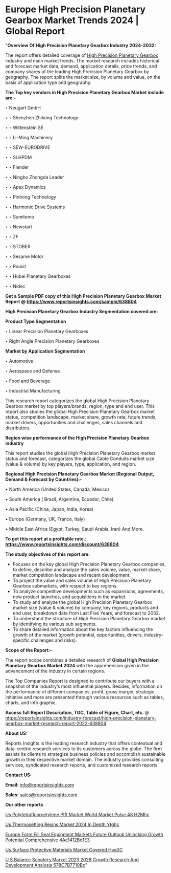 # Europe High Precision Planetary Gearbox Market Trends 2024 | Global Report

"<strong>Overview Of High Precision Planetary Gearbox Industry 2024-2032:</strong>

The report offers detailed coverage of <a href=https://www.reportsinsights.com/sample/638804>High Precision Planetary Gearbox</a> industry and main market trends. The market research includes historical and forecast market data, demand, application details, price trends, and company shares of the leading High Precision Planetary Gearbox by geography. The report splits the market size, by volume and value, on the basis of application type and geography.

<strong>The Top key vendors in High Precision Planetary Gearbox Market include are:- </strong>

‣ Neugart GmbH

‣ 
‣ Shenzhen Zhikong Technology

‣ 
‣ Wittenstein SE

‣ 
‣ Li-Ming Machinery

‣ 
‣ SEW-EURODRIVE

‣ 
‣ SLHPDM

‣ 
‣ Flender

‣ 
‣ Ningbo Zhongda Leader

‣ 
‣ Apex Dynamics

‣ 
‣ Pinhong Technology

‣ 
‣ Harmonic Drive Systems

‣ 
‣ Sumitomo

‣ 
‣ Newstart

‣ 
‣ ZF

‣ 
‣ STOBER

‣ 
‣ Sesame Motor

‣ 
‣ Rouist

‣ 
‣ Hubei Planetary Gearboxes

‣ 
‣ Nidec

<strong>Get a Sample PDF copy of this High Precision Planetary Gearbox Market Report </strong><strong>@ <a href=https://www.reportsinsights.com/sample/638804 style=color:#0000ff;>https://www.reportsinsights.com/sample/638804</a> </strong>

<strong>High Precision Planetary Gearbox Industry Segmentation covered are:</strong>

<strong>Product Type Segmentation</strong>

‣    Linear Precision Planetary Gearboxes

‣ Right Angle Precision Planetary Gearboxes

<strong>Market by Application Segmentation</strong>

‣   Automotive

‣ Aerospace and Defense

‣ Food and Beverage

‣ Industrial Manufacturing

This research report categorizes the global High Precision Planetary Gearbox market by top players/brands, region, type and end user. This report also studies the global High Precision Planetary Gearbox market status, competition landscape, market share, growth rate, future trends, market drivers, opportunities and challenges, sales channels and distributors.

<strong>Region wise performance of the High Precision Planetary Gearbox industry</strong><strong> </strong>

This report studies the global High Precision Planetary Gearbox market status and forecast, categorizes the global Cable Conduits market size (value &amp; volume) by key players, type, application, and region. 

<strong>Regional High Precision Planetary Gearbox Market (Regional Output, Demand &amp; Forecast by Countries):-</strong>

• North America (United States, Canada, Mexico)

• South America ( Brazil, Argentina, Ecuador, Chile)

• Asia Pacific (China, Japan, India, Korea)

• Europe (Germany, UK, France, Italy)

• Middle East Africa (Egypt, Turkey, Saudi Arabia, Iran) And More.

<strong>To get this report at a profitable rate.: <a href=https://www.reportsinsights.com/discount/638804 style=color:#0000ff;>https://www.reportsinsights.com/discount/638804</a></strong>

<strong>The study objectives of this report are:</strong>
<ul>
  <li>Focuses on the key global High Precision Planetary Gearbox companies, to define, describe and analyze the sales volume, value, market share, market competition landscape and recent development.</li>
  <li>To project the value and sales volume of High Precision Planetary Gearbox submarkets, with respect to key regions.</li>
  <li>To analyze competitive developments such as expansions, agreements, new product launches, and acquisitions in the market.</li>
  <li>To study and analyze the global High Precision Planetary Gearbox market size (value &amp; volume) by company, key regions, products and end user, breakdown data from Last Five Years, and forecast to 2032.</li>
  <li>To understand the structure of High Precision Planetary Gearbox market by identifying its various sub segments.</li>
  <li>To share detailed information about the key factors influencing the growth of the market (growth potential, opportunities, drivers, industry-specific challenges and risks).</li>
</ul>
<strong>Scope of the Report:-</strong><strong> </strong>

The report scope combines a detailed research of <strong>Global High Precision Planetary Gearbox Market 2024 </strong>with the apprehension given in the advancement of the industry in certain regions.

The Top Companies Report is designed to contribute our buyers with a snapshot of the industry’s most influential players. Besides, information on the performance of different companies, profit, gross margin, strategic initiative and more are presented through various resources such as tables, charts, and info graphic.

<strong>Access full Report Description, TOC, Table of Figure, Chart, etc. </strong>@   <a href=https://reportsinsights.com/industry-forecast/high-precision-planetary-gearbox-market-research-report-2022-638804 style=color:#0000ff;>https://reportsinsights.com/industry-forecast/high-precision-planetary-gearbox-market-research-report-2022-638804</a>

<strong>About US:</strong>

Reports Insights is the leading research industry that offers contextual and data-centric research services to its customers across the globe. The firm assists its clients to strategize business policies and accomplish sustainable growth in their respective market domain. The industry provides consulting services, syndicated research reports, and customized research reports.

<strong>Contact US:</strong>

<p class=""""><b>Email:</b> <a href=mailto:info@reportsinsights.com>info@reportsinsights.com</a></p>
<p class=""""><b>Sales:</b> <a href=mailto:sales@reportsinsights.com>sales@reportsinsights.com</a></p>

<strong>Our other reports</strong>

<a href=https://www.linkedin.com/pulse/us-polytetrafluoroetylene-ptft-market-world-market-pulse-48-h2mhc/>Us Polytetrafluoroetylene Ptft Market World Market Pulse 48 H2Mhc</a>

<a href=https://www.linkedin.com/pulse/us-thermosetting-resins-market-2024-in-depth-ytghc/>Us Thermosetting Resins Market 2024 In Depth Ytghc</a>

<a href=https://medium.com/@singhaakesh50/europe-form-fill-seal-equipment-markets-future-outlook-unlocking-growth-potential-comprehensive-4ac1412bd1e3>Europe Form Fill Seal Equipment Markets Future Outlook Unlocking Growth Potential Comprehensive 4Ac1412Bd1E3</a>

<a href=https://www.linkedin.com/pulse/us-surface-protective-materials-market-covered-hva0c/>Us Surface Protective Materials Market Covered Hva0C</a>

<a href=https://medium.com/@a44223192/u-s-balance-scooters-market-2023-2028-growth-research-and-development-analysis-578c7b7710bc>U S Balance Scooters Market 2023 2028 Growth Research And Development Analysis 578C7B7710Bc</a>"
